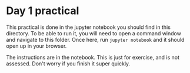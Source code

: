 # Day 1 practical
This practical is done in the jupyter notebook you should find in this directory. To be able to run it, you will need to open a command window and navigate to this folder. Once here, run `jupyter notebook` and it should open up in your browser.

The instructions are in the notebook. This is just for exercise, and is not assessed. Don't worry if you finish it super quickly.